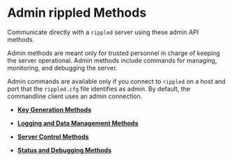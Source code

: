 # Admin rippled Methods

Communicate directly with a `rippled` server using these admin API methods.

Admin methods are meant only for trusted personnel in charge of keeping the server operational. Admin methods include commands for managing, monitoring, and debugging the server.

Admin commands are available only if you connect to `rippled` on a host and port that the `rippled.cfg` file identifies as admin. By default, the commandline client uses an admin connection.
<!--{# TODO: add a link to a doc that specifically talks about how to set this config setting #}-->

* **[Key Generation Methods](key-generation-methods.html)**
<!--{# TODO: provide overview text of what this method type is all about #}-->

* **[Logging and Data Management Methods](logging-and-data-management-methods.html)**
<!--{# TODO: provide overview text of what this method type is all about #}-->

* **[Server Control Methods](server-and-control-methods.html)**
<!--{# TODO: provide overview text of what this method type is all about #}-->

* **[Status and Debugging Methods](status-and-debugging-methods.html)**
<!--{# TODO: provide overview text of what this method type is all about #}-->

